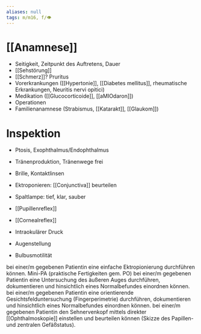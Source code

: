 ```yaml
---
aliases: null
tags: m/m16, f/👁️
---
```

# [[Anamnese]]
- Seitigkeit, Zeitpunkt des Auftretens, Dauer
- [[Sehstörung]]
- [[Schmerz]]? Pruritus
- Vorerkrankungen ([[Hypertonie]], [[Diabetes mellitus]], rheumatische Erkrankungen, Neuritis nervi opitici)
- Medikation ([[Glucocorticoide]], [[aMIOdaron]])
- Operationen
- Familienanamnese (Strabismus, [[Katarakt]], [[Glaukom]])

# Inspektion
- Ptosis, Exophthalmus/Endophthalmus
- Tränenproduktion, Tränenwege frei
- Brille, Kontaktlinsen

- Ektroponieren: [[Conjunctiva]] beurteilen
- Spaltlampe: tief, klar, sauber
- [[Pupillenreflex]]
- [[Cornealreflex]]
- Intraokulärer Druck
- Augenstellung
- Bulbusmotilität

bei einer/m gegebenen Patientin eine einfache Ektropionierung durchführen können. 
Mini-PA (praktische Fertigkeiten gem. PO)
bei einer/m gegebenen Patientin eine Untersuchung des äußeren Auges durchführen, dokumentieren und hinsichtlich eines Normalbefundes einordnen können.
bei einer/m gegebenen Patientin eine orientierende Gesichtsfelduntersuchung (Fingerperimetrie) durchführen, dokumentieren und hinsichtlich eines Normalbefundes einordnen können.
bei einer/m gegebenen Patientin den Sehnervenkopf mittels direkter [[Ophthalmoskopie]] einstellen und beurteilen können (Skizze des Papillen- und zentralen Gefäßstatus).


